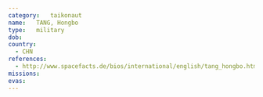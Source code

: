 ```yaml
---
category:	taikonaut
name:	TANG, Hongbo
type:	military
dob:	
country:
  - CHN
references:
  - http://www.spacefacts.de/bios/international/english/tang_hongbo.htm
missions:
evas:
---
```


